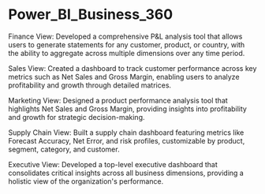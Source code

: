# Power_BI_Business_360

Finance View: Developed a comprehensive P&L analysis tool that allows users to generate statements for any customer, product, or country, with the ability to aggregate across multiple dimensions over any time period.

Sales View: Created a dashboard to track customer performance across key metrics such as Net Sales and Gross Margin, enabling users to analyze profitability and growth through detailed matrices.

Marketing View: Designed a product performance analysis tool that highlights Net Sales and Gross Margin, providing insights into profitability and growth for strategic decision-making.

Supply Chain View: Built a supply chain dashboard featuring metrics like Forecast Accuracy, Net Error, and risk profiles, customizable by product, segment, category, and customer.

Executive View: Developed a top-level executive dashboard that consolidates critical insights across all business dimensions, providing a holistic view of the organization's performance.
